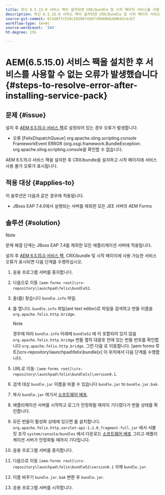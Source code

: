 ```yaml
---
title: 최신 6.5.15.0 서비스 팩이 설치되면 CRX/bundle 및 시작 페이지 서비스를 사용할 수 없는 오류가 발생합니다
description: 최신 6.5.15.0 서비스 팩이 설치되면 CRX/bundle 및 시작 페이지 서비스를 사용할 수 없는 오류가 발생합니다
source-git-commit: 813d8ffc53dc1928674367c9568b6269642cecb7
workflow-type: tm+mt
source-wordcount: '344'
ht-degree: 15%

---
```



# AEM(6.5.15.0) 서비스 팩을 설치한 후 서비스를 사용할 수 없는 오류가 발생했습니다 {#steps-to-resolve-error-after-installing-service-pack}

## 문제 {#issue}

설치 후 [AEM 6.5.15.0 서비스 팩](https://experience.adobe.com/#/downloads/content/software-distribution/en/aem.html?package=/content/software-distribution/en/details.html/content/dam/aem/public/adobe/packages/cq650/servicepack/aem-service-pkg-6.5.15.0.zip)로 설정되어 있는 경우 오류가 발생합니다.
* 오류 [FelixDispatchQueue] org.apache.sling.scripting.console FrameworkEvent ERROR (org.osgi.framework.BundleException: org.apache.sling.scripting.console을 확인할 수 없습니다.

AEM 6.5.15.0 서비스 팩을 설치한 후 CRX/bundle을 설치하고 시작 페이지에 서비스 사용 불가 오류가 표시됩니다.

## 적용 대상 {#applies-to}

이 솔루션은 다음과 같은 경우에 적용됩니다.
* JBoss EAP 7.4.0에서 실행되는 서버를 제외한 모든 JEE 서버의 AEM Forms

## 솔루션 {#solution}

>[!NOTE]
>
>문제 해결 단계는 JBoss EAP 7.4를 제외한 모든 애플리케이션 서버에 적용됩니다.

설치 후 [AEM 6.5.15.0 서비스 팩](https://experience.adobe.com/#/downloads/content/software-distribution/en/aem.html?package=/content/software-distribution/en/details.html/content/dam/aem/public/adobe/packages/cq650/servicepack/aem-service-pkg-6.5.15.0.zip), CRX/bundle 및 시작 페이지에 사용 가능한 서비스 오류가 표시되면 다음 단계를 수행하십시오.

1. 응용 프로그램 서버를 중지합니다.
1. 다음으로 이동 `[aem-forms root]\crx-repository\launchpad\felix\bundle52`.
1. 을(를) 찾습니다 `bundle.info` 파일.
1. 를 엽니다. `bundle.info` 파일(ant text editor)로 파일을 검색하고 번들 이름을 `org.apache.felix.http.bridge`.

   >[!NOTE]
   >
   >경우에 따라 `bundle.info` 아래에 `bundle52` 에 이 포함되어 있지 않음 `org.apache.felix.http.bridge` 번들 옆의 대괄호 안에 있는 번들 번호를 확인합니다 `org.apache.felix.http.bridge`. 그런 다음 로 이동합니다. [aem forms 루트]\crx-repository\launchpad\felix\bundle[x] 이 위치에서 다음 단계를 수행합니다.

1. URL로 이동: `[aem-forms root]\crx-repository\launchpad\felix\bundle[x]\version0.1`.
1. 검색 대상 `bundle.jar` 이름을 바꿀 수 있습니다 `bundle.jar` to `bundle.jar.bak`.
1. 복사 `bundle.jar` 여기서 [소프트웨어 배포](https://experience.adobe.com/#/downloads/content/software-distribution/en/aem.html?package=/content/software-distribution/en/details.html/content/dam/aem/public/adobe/packages/cq650/featurepack/bundle.jar).
1. 애플리케이션 서버를 시작하고 로그가 안정화될 때까지 기다렸다가 번들 상태를 확인합니다.
1. 모든 번들이 활성화 상태에 있으면 를 설치합니다. `org.apache.felix.http.servlet-api-1.2.0_fragment-full.jar` 에서 서블릿 조각 `system/console/bundles` 에서 다운로드 [소프트웨어 배포](https://experience.adobe.com/#/downloads/content/software-distribution/en/aem.html?package=/content/software-distribution/en/details.html/content/dam/aem/public/adobe/packages/cq650/featurepack/org.apache.felix.http.servlet-api-1.2.0_fragment_full.jar) 그리고 애플리케이션 서버가 안정화될 때까지 기다립니다.
1. 응용 프로그램 서버를 중지합니다.
1. 다음으로 이동 `[aem-forms root]\crx-repository\launchpad\felix\bundle52\version0.1` 삭제 `bundle.jar`.
1. 이름 바꾸기 `bundle.jar.bak` 변환 후 `bundle.jar`.
1. 응용 프로그램 서버를 시작합니다.